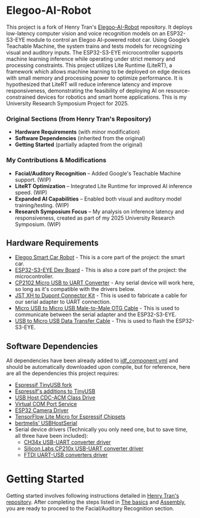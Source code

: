# Elegoo-AI-Robot

This project is a fork of Henry Tran's [Elegoo-AI-Robot](https://github.com/henrytran720/Elegoo-AI-Robot) repository. It deploys low-latency computer vision and voice recognition models on an ESP32-S3-EYE module to control an Elegoo AI-powered robot car. Using Google’s Teachable Machine, the system trains and tests models for recognizing visual and auditory inputs. The ESP32-S3-EYE microcontroller supports machine learning inference while operating under strict memory and processing constraints. This project utilizes Lite Runtime (LiteRT), a framework which allows machine learning to be deployed on edge devices with small memory and processing power to optimize performance. It is hypothesized that LiteRT will reduce inference latency and improve responsiveness, demonstrating the feasibility of deploying AI on resource-constrained devices for robotics and smart home applications. This is my University Research Symposium Project for 2025.

### Original Sections (from Henry Tran's Repository)
- **Hardware Requirements** (with minor modification)
- **Software Dependencies** (inherited from the original)
- **Getting Started** (partially adapted from the original)

### My Contributions & Modifications
- **Facial/Auditory Recognition** – Added Google's Teachable Machine support. (WIP)
- **LiteRT Optimization** – Integrated Lite Runtime for improved AI inference speed. (WIP)
- **Expanded AI Capabilities** – Enabled both visual and auditory model training/testing. (WIP)
- **Research Symposium Focus** – My analysis on inference latency and responsiveness, created as part of my 2025 University Research Symposium. (WIP)

## Hardware Requirements
- [Elegoo Smart Car Robot](https://us.elegoo.com/products/elegoo-smart-robot-car-kit-v-4-0) - This is a core part of the project: the smart car.
- [ESP32-S3-EYE Dev Board](https://www.aliexpress.us/item/3256803794751194.html) - This is also a core part of the project: the microcontroller.
- [CP2102 Micro USB to UART Converter](https://www.amazon.com/HiLetgo-CP2102-Module-Converter-Replace/dp/B01N47LXRA) - Any serial device will work here, so long as it's compatible with the drivers below.
- [JST XH to Dupont Connector Kit](https://www.amazon.com/Kidisoii-Dupont2-54-Connector-Pre-Crimped-Compatible/dp/B0CMCN9CXD/135-4941321-1839956) - This is used to fabricate a cable for our serial adapter to UART connection.
- [Micro USB to Micro USB Male-to-Male OTG Cable](https://www.amazon.com/Micro-USB-Male-Data-Cable/dp/B0872GMD7V/) - This is used to communicate between the serial adapter and the ESP32-S3-EYE.
- [USB to Micro USB Data Transfer Cable](https://www.amazon.com/FEMORO-Transfer-Charging-Smartphone-Bluetooth/dp/B0D2KZQR8T) - This is used to flash the ESP32-S3-EYE.

## Software Dependencies

All dependencies have been already added to [idf_component.yml](https://github.com/henrytran720/Elegoo-AI-Robot/blob/main/main/idf_component.yml) and should be automatically downloaded upon compile, but for reference, here are all the dependencies this project requires:

- [Espressif TinyUSB fork](https://components.espressif.com/components/espressif/tinyusb)
- [Espressif's additions to TinyUSB](https://components.espressif.com/components/espressif/esp_tinyusb)
- [USB Host CDC-ACM Class Drive](https://components.espressif.com/components/espressif/usb_host_cdc_acm/versions/2.0.3)
- [Virtual COM Port Service](https://components.espressif.com/components/espressif/usb_host_vcp)
- [ESP32 Camera Driver](https://components.espressif.com/components/espressif/esp32-camera/)
- [TensorFlow Lite Micro for Espressif Chipsets](https://components.espressif.com/components/espressif/esp-tflite-micro/)
- [bertmelis' USBHostSerial](https://github.com/bertmelis/USBHostSerial)
- Serial device drivers (Technically you only need one, but to save time, all three have been included):
  - [CH34x USB-UART converter driver](https://components.espressif.com/components/espressif/usb_host_ch34x_vcp/versions/2.0.0)
  - [Silicon Labs CP210x USB-UART converter driver](https://components.espressif.com/components/espressif/usb_host_cp210x_vcp/versions/2.0.0)
  - [FTDI UART-USB converters driver](https://components.espressif.com/components/espressif/usb_host_ftdi_vcp/versions/2.0.0)
 
# Getting Started

Getting started involves following instructions detailed in [Henry Tran's repository](https://github.com/henrytran720/Elegoo-AI-Robot). After completing the steps listed in [The basics](https://github.com/henrytran720/Elegoo-AI-Robot?tab=readme-ov-file#the-basics) and [Assembly](https://github.com/henrytran720/Elegoo-AI-Robot?tab=readme-ov-file#assembly), you are ready to proceed to the Facial/Auditory Recognition section.

